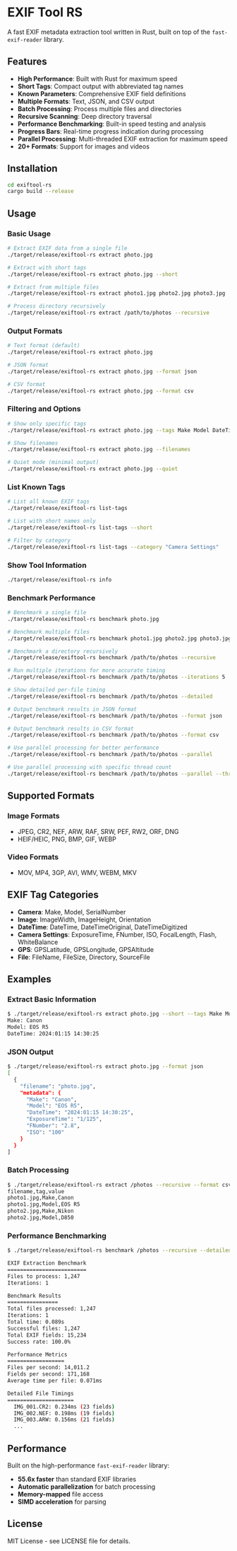 # EXIF Tool RS

A fast EXIF metadata extraction tool written in Rust, built on top of the `fast-exif-reader` library.

## Features

- **High Performance**: Built with Rust for maximum speed
- **Short Tags**: Compact output with abbreviated tag names
- **Known Parameters**: Comprehensive EXIF field definitions
- **Multiple Formats**: Text, JSON, and CSV output
- **Batch Processing**: Process multiple files and directories
- **Recursive Scanning**: Deep directory traversal
- **Performance Benchmarking**: Built-in speed testing and analysis
- **Progress Bars**: Real-time progress indication during processing
- **Parallel Processing**: Multi-threaded EXIF extraction for maximum speed
- **20+ Formats**: Support for images and videos

## Installation

```bash
cd exiftool-rs
cargo build --release
```

## Usage

### Basic Usage

```bash
# Extract EXIF data from a single file
./target/release/exiftool-rs extract photo.jpg

# Extract with short tags
./target/release/exiftool-rs extract photo.jpg --short

# Extract from multiple files
./target/release/exiftool-rs extract photo1.jpg photo2.jpg photo3.jpg

# Process directory recursively
./target/release/exiftool-rs extract /path/to/photos --recursive
```

### Output Formats

```bash
# Text format (default)
./target/release/exiftool-rs extract photo.jpg

# JSON format
./target/release/exiftool-rs extract photo.jpg --format json

# CSV format
./target/release/exiftool-rs extract photo.jpg --format csv
```

### Filtering and Options

```bash
# Show only specific tags
./target/release/exiftool-rs extract photo.jpg --tags Make Model DateTime

# Show filenames
./target/release/exiftool-rs extract photo.jpg --filenames

# Quiet mode (minimal output)
./target/release/exiftool-rs extract photo.jpg --quiet
```

### List Known Tags

```bash
# List all known EXIF tags
./target/release/exiftool-rs list-tags

# List with short names only
./target/release/exiftool-rs list-tags --short

# Filter by category
./target/release/exiftool-rs list-tags --category "Camera Settings"
```

### Show Tool Information

```bash
./target/release/exiftool-rs info
```

### Benchmark Performance

```bash
# Benchmark a single file
./target/release/exiftool-rs benchmark photo.jpg

# Benchmark multiple files
./target/release/exiftool-rs benchmark photo1.jpg photo2.jpg photo3.jpg

# Benchmark a directory recursively
./target/release/exiftool-rs benchmark /path/to/photos --recursive

# Run multiple iterations for more accurate timing
./target/release/exiftool-rs benchmark /path/to/photos --iterations 5

# Show detailed per-file timing
./target/release/exiftool-rs benchmark /path/to/photos --detailed

# Output benchmark results in JSON format
./target/release/exiftool-rs benchmark /path/to/photos --format json

# Output benchmark results in CSV format
./target/release/exiftool-rs benchmark /path/to/photos --format csv

# Use parallel processing for better performance
./target/release/exiftool-rs benchmark /path/to/photos --parallel

# Use parallel processing with specific thread count
./target/release/exiftool-rs benchmark /path/to/photos --parallel --threads 8
```

## Supported Formats

### Image Formats
- JPEG, CR2, NEF, ARW, RAF, SRW, PEF, RW2, ORF, DNG
- HEIF/HEIC, PNG, BMP, GIF, WEBP

### Video Formats
- MOV, MP4, 3GP, AVI, WMV, WEBM, MKV

## EXIF Tag Categories

- **Camera**: Make, Model, SerialNumber
- **Image**: ImageWidth, ImageHeight, Orientation
- **DateTime**: DateTime, DateTimeOriginal, DateTimeDigitized
- **Camera Settings**: ExposureTime, FNumber, ISO, FocalLength, Flash, WhiteBalance
- **GPS**: GPSLatitude, GPSLongitude, GPSAltitude
- **File**: FileName, FileSize, Directory, SourceFile

## Examples

### Extract Basic Information
```bash
$ ./target/release/exiftool-rs extract photo.jpg --short --tags Make Model DateTime
Make: Canon
Model: EOS R5
DateTime: 2024:01:15 14:30:25
```

### JSON Output
```bash
$ ./target/release/exiftool-rs extract photo.jpg --format json
[
  {
    "filename": "photo.jpg",
    "metadata": {
      "Make": "Canon",
      "Model": "EOS R5",
      "DateTime": "2024:01:15 14:30:25",
      "ExposureTime": "1/125",
      "FNumber": "2.8",
      "ISO": "100"
    }
  }
]
```

### Batch Processing
```bash
$ ./target/release/exiftool-rs extract /photos --recursive --format csv
filename,tag,value
photo1.jpg,Make,Canon
photo1.jpg,Model,EOS R5
photo2.jpg,Make,Nikon
photo2.jpg,Model,D850
```

### Performance Benchmarking
```bash
$ ./target/release/exiftool-rs benchmark /photos --recursive --detailed

EXIF Extraction Benchmark
=========================
Files to process: 1,247
Iterations: 1

Benchmark Results
================
Total files processed: 1,247
Iterations: 1
Total time: 0.089s
Successful files: 1,247
Total EXIF fields: 15,234
Success rate: 100.0%

Performance Metrics
==================
Files per second: 14,011.2
Fields per second: 171,168
Average time per file: 0.071ms

Detailed File Timings
=====================
  IMG_001.CR2: 0.234ms (23 fields)
  IMG_002.NEF: 0.198ms (19 fields)
  IMG_003.ARW: 0.156ms (21 fields)
  ...
```

## Performance

Built on the high-performance `fast-exif-reader` library:
- **55.6x faster** than standard EXIF libraries
- **Automatic parallelization** for batch processing
- **Memory-mapped** file access
- **SIMD acceleration** for parsing

## License

MIT License - see LICENSE file for details.

